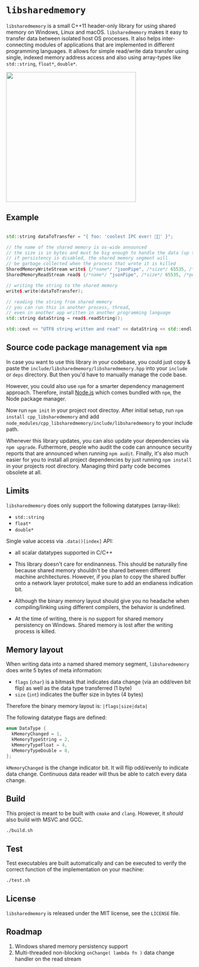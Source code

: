 # `libsharedmemory`

`libsharedmemory` is a small C++11 header-only library for using shared memory on Windows, Linux and macOS. `libsharedmemory` makes it easy to transfer data between isolated host OS processes. It also helps inter-connecting modules of applications that are implemented in different programming languages. It allows for simple read/write data transfer using single, indexed memory address access and also using array-types like `std::string`, `float*`, `double*`.

<img src="screenshot.png" width="350px" />

## Example

```cpp

std::string dataToTransfer = "{ foo: 'coolest IPC ever! 🧑‍💻' }";

// the name of the shared memory is os-wide announced
// the size is in bytes and must be big enough to handle the data (up to 4GiB)
// if persistency is disabled, the shared memory segment will
// be garbage collected when the process that wrote it is killed
SharedMemoryWriteStream write$ {/*name*/ "jsonPipe", /*size*/ 65535, /*persistent*/ true};
SharedMemoryReadStream read$ {/*name*/ "jsonPipe", /*size*/ 65535, /*persistent*/ true};

// writing the string to the shared memory
write$.write(dataToTransfer);

// reading the string from shared memory
// you can run this in another process, thread,
// even in another app written in another programming language
std::string dataString = read$.readString();

std::cout << "UTF8 string written and read" << dataString << std::endl;
```

## Source code package management via `npm`

In case you want to use this library in your codebase,
you could just copy & paste the `include/libsharedmemory/libsharedmemory.hpp` into your `include` or `deps` directory. But then you'd have to manually manage the code base.

However, you could also use `npm` for a smarter dependency management approach.
Therefore, install [Node.js](https://www.nodejs.org) which comes bundled with `npm`, the Node package manager.

Now run `npm init` in your project root directoy.
After initial setup, run `npm install cpp_libsharedmemory` and add `node_modules/cpp_libsharedmemory/include/libsharedmemory` to your include path.

Whenever this library updates, you can also update your dependencies via
`npm upgrade`. Futhermore, people who audit the code can announce security 
reports that are announced when running `npm audit`. Finally, it's also much
easier for you to install all project dependencies by just running `npm install`
in your projects root directory. Managing third party code becomes obsolete at all. 

## Limits

`libsharedmemory` does only support the following datatypes (array-like):
- `std::string`
- `float*`
- `double*`

Single value access via `.data()[index]` API:
- all scalar datatypes supported in C/C++

- This library doesn't care for endinanness. This should be naturally fine
because shared memory shouldn't be shared between different machine 
architectures. However, if you plan to copy the shared buffer onto a 
network layer prototcol, make sure to add an endianess indication bit.

- Although the binary memory layout should give you no headache
when compiling/linking using different compilers, 
the behavior is undefined.

- At the time of writing, there is no support for shared memory persistency
on Windows. Shared memory is lost after the writing process is killed.

## Memory layout

When writing data into a named shared memory segment, `libsharedmemory`
does write 5 bytes of meta information:

- `flags` (`char`) is a bitmask that indicates data change (via an odd/even bit flip) as well as the data type transferred (1 byte)
- `size` (`int`) indicates the buffer size in bytes (4 bytes)

Therefore the binary memory layout is:
`|flags|size|data|`

The following datatype flags are defined:
```c
enum DataType {
  kMemoryChanged = 1,
  kMemoryTypeString = 2,
  kMemoryTypeFloat = 4,
  kMemoryTypeDouble = 8,
};
```

`kMemoryChanged` is the change indicator bit. It will flip odd/evenly
to indicate data change. Continuous data reader will thus be able 
to catch every data change. 

## Build

This project is meant to be built with `cmake` and `clang`.
However, it _should_ also build with MSVC and GCC.

```sh
./build.sh
```

## Test

Test executables are built automatically and can be executed
to verify the correct function of the implementation on your machine:

```sh
./test.sh
```

## License

`libsharedmemory` is released under the MIT license, see the `LICENSE` file.

## Roadmap

1) Windows shared memory persistency support
2) Multi-threaded non-blocking `onChange( lambda fn )` data change handler on the read stream